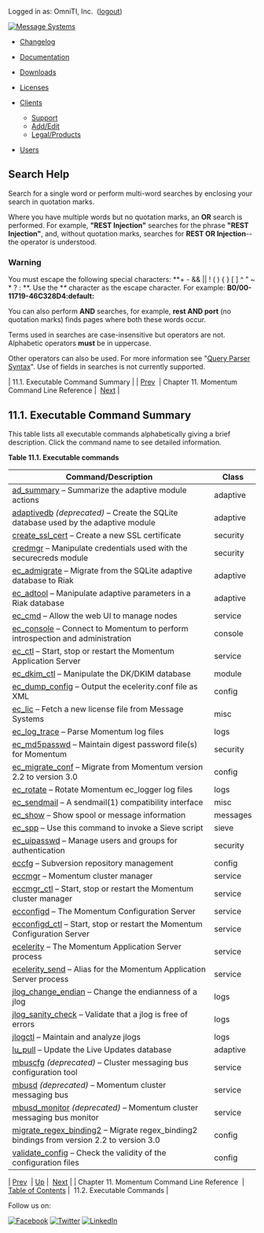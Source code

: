 Logged in as: OmniTI, Inc.  ([logout](https://support.messagesystems.com/logout.php))

[![Message Systems](https://support.messagesystems.com/images/ms-white205.png)](https://support.messagesystems.com/start.php) 

*   [Changelog](https://support.messagesystems.com/start.php?show=changelog)
*   [Documentation](https://support.messagesystems.com/docs/)
*   [Downloads](https://support.messagesystems.com/start.php)

*   [Licenses](https://support.messagesystems.com/license_summary.php)
*   <a href="">Clients</a>
    *   [Support](https://support.messagesystems.com/cs.php)
    *   [Add/Edit](https://support.messagesystems.com/edit_client.php)
    *   [Legal/Products](https://support.messagesystems.com/edit_products.php)
*   [Users](https://support.messagesystems.com/edit_customer.php)

## Search Help

Search for a single word or perform multi-word searches by enclosing your search in quotation marks.

Where you have multiple words but no quotation marks, an **OR** search is performed. For example, **"REST Injection"** searches for the phrase **"REST Injection"**, and, without quotation marks, searches for **REST OR Injection**--the operator is understood.

### Warning

You must escape the following special characters: **+ - && || ! ( ) { } [ ] ^ " ~ * ? : \**. Use the **\** character as the escape character. For example: **B0/00-11719-46C328D4\:default\:**

You can also perform **AND** searches, for example, **rest AND port** (no quotation marks) finds pages where both these words occur.

Terms used in searches are case-insensitive but operators are not. Alphabetic operators **must** be in uppercase.

Other operators can also be used. For more information see "[Query Parser Syntax](https://lucene.apache.org/core/old_versioned_docs/versions/3_0_0/queryparsersyntax.html)". Use of fields in searches is not currently supported.

| 11.1. Executable Command Summary |
| [Prev](exe.php)  | Chapter 11. Momentum Command Line Reference |  [Next](exe.commands.details.php) |

## 11.1. Executable Command Summary

This table lists all executable commands alphabetically giving a brief description. Click the command name to see detailed information.

<a name="executables-table"></a>

**Table 11.1. Executable commands**

| Command/Description | Class |
| --- | --- |
| [ad_summary](executable.ad_summary.php "ad_summary") – Summarize the adaptive module actions | adaptive |
| [adaptivedb](executable.adaptivedb.php "adaptivedb") *(deprecated)* – Create the SQLite database used by the adaptive module | adaptive |
| [create_ssl_cert](executable.create_ssl_cert.php "create_ssl_cert") – Create a new SSL certificate | security |
| [credmgr](executable.credmgr.php "credmgr") – Manipulate credentials used with the securecreds module | security |
| [ec_admigrate](executable.ec_admigrate.php "ec_admigrate") – Migrate from the SQLite adaptive database to Riak | adaptive |
| [ec_adtool](executable.ec_adtool.php "ec_adtool") – Manipulate adaptive parameters in a Riak database | adaptive |
| [ec_cmd](executable.ec_cmd.php "ec_cmd") – Allow the web UI to manage nodes | service |
| [ec_console](executable.ec_console.php "ec_console") – Connect to Momentum to perform introspection and administration | console |
| [ec_ctl](executable.ec_ctl.php "ec_ctl") – Start, stop or restart the Momentum Application Server | service |
| [ec_dkim_ctl](executable.ec_dkim_ctl.php "ec_dkim_ctl") – Manipulate the DK/DKIM database | module |
| [ec_dump_config](executable.ec_dump_config.php "ec_dump_config") – Output the ecelerity.conf file as XML | config |
| [ec_lic](executable.ec_lic.php "ec_lic") – Fetch a new license file from Message Systems | misc |
| [ec_log_trace](executable.ec_log_trace.php "ec_log_trace") – Parse Momentum log files | logs |
| [ec_md5passwd](executable.ec_md5passwd.php "ec_md5passwd") – Maintain digest password file(s) for Momentum | security |
| [ec_migrate_conf](executable.ec_migrate_conf.php "ec_migrate_conf") – Migrate from Momentum version 2.2 to version 3.0 | config |
| [ec_rotate](executable.ec_rotate.php "ec_rotate") – Rotate Momentum ec_logger log files | logs |
| [ec_sendmail](executable.ec_sendmail.php "ec_sendmail") – A sendmail(1) compatibility interface | misc |
| [ec_show](executable.ec_show.php "ec_show") – Show spool or message information | messages |
| [ec_spp](executable.ec_spp.php "ec_spp") – Use this command to invoke a Sieve script | sieve |
| [ec_uipasswd](executable.ec_uipasswd.php "ec_uipasswd") – Manage users and groups for authentication | security |
| [eccfg](executable.eccfg.php "eccfg") – Subversion repository management | config |
| [eccmgr](executable.eccmgr.php "eccmgr") – Momentum cluster manager | service |
| [eccmgr_ctl](executable.eccmgr_ctl.php "eccmgr_ctl") – Start, stop or restart the Momentum cluster manager | service |
| [ecconfigd](executable.ecconfigd.php "ecconfigd") – The Momentum Configuration Server | service |
| [ecconfigd_ctl](executable.ecconfigd_ctl.php "ecconfigd_ctl") – Start, stop or restart the Momentum Configuration Server | service |
| [ecelerity](executable.ecelerity.php "ecelerity") – The Momentum Application Server process | service |
| [ecelerity_send](executable.ecelerity.php "ecelerity") – Alias for the Momentum Application Server process | service |
| [jlog_change_endian](executable.jlog_change_endian.php "jlog_change_endian") – Change the endianness of a jlog | logs |
| [jlog_sanity_check](executable.jlog_sanity_check.php "jlog_sanity_check") – Validate that a jlog is free of errors | logs |
| [jlogctl](executable.jlogctl.php "jlogctl") – Maintain and analyze jlogs | logs |
| [lu_pull](executable.lu_pull.php "lu_pull") – Update the Live Updates database | adaptive |
| [mbuscfg](executable.mbuscfg.php "mbuscfg") *(deprecated)* – Cluster messaging bus configuration tool | service |
| [mbusd](executable.mbusd.php "mbusd") *(deprecated)* – Momentum cluster messaging bus | service |
| [mbusd_monitor](executable.mbusd_monitor.php "mbusd_monitor") *(deprecated)* – Momentum cluster messaging bus monitor | service |
| [migrate_regex_binding2](executable.migrate_regex_binding2.php "migrate_regex_binding2") – Migrate regex_binding2 bindings from version 2.2 to version 3.0 | config |
| [validate_config](executable.validate_config.php "validate_config") – Check the validity of the configuration files | config |

| [Prev](exe.php)  | [Up](exe.php) |  [Next](exe.commands.details.php) |
| Chapter 11. Momentum Command Line Reference  | [Table of Contents](index.php) |  11.2. Executable Commands |

Follow us on:

[![Facebook](https://support.messagesystems.com/images/icon-facebook.png)](http://www.facebook.com/messagesystems) [![Twitter](https://support.messagesystems.com/images/icon-twitter.png)](http://twitter.com/#!/MessageSystems) [![LinkedIn](https://support.messagesystems.com/images/icon-linkedin.png)](http://www.linkedin.com/company/message-systems)